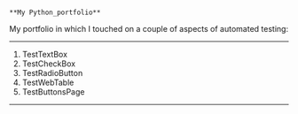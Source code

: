                                                                         **My Python_portfolio**

My portfolio in which I touched on a couple of aspects of automated testing:
______________
1. TestTextBox
2. TestCheckBox
3. TestRadioButton
4. TestWebTable
5. TestButtonsPage
______________
